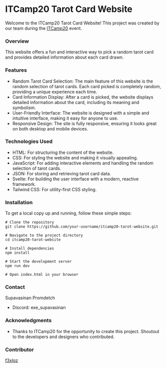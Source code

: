 # ITCamp20 Tarot Card Website

Welcome to the ITCamp20 Tarot Card Website! This project was created by our team during the [ITCamp20][id/name] event.

[id/name]: https://www.facebook.com/itcampKMITL/


### Overview 
This website offers a fun and interactive way to pick a random tarot card and provides detailed information about each card drawn.

### Features

- Random Tarot Card Selection: The main feature of this website is the random selection of tarot cards. Each card picked is completely random, providing a unique experience each time.
- Card Information Display: After a card is picked, the website displays detailed information about the card, including its meaning and symbolism.
- User-Friendly Interface: The website is designed with a simple and intuitive interface, making it easy for anyone to use.
- Responsive Design: The site is fully responsive, ensuring it looks great on both desktop and mobile devices.

### Technologies Used
- HTML: For structuring the content of the website.
- CSS: For styling the website and making it visually appealing.
- JavaScript: For adding interactive elements and handling the random selection of tarot cards.
- JSON: For storing and retrieving tarot card data.
- Svelte: For building the user interface with a modern, reactive framework.
- Tailwind CSS: For utility-first CSS styling.

### Installation 
To get a local copy up and running, follow these simple steps:

```
# Clone the repository
git clone https://github.com/your-username/itcamp20-tarot-website.git

# Navigate to the project directory
cd itcamp20-tarot-website

# Install dependencies
npm install

# Start the development server
npm run dev

# Open index.html in your browser
```

### Contact 
Supavasinan Promdetch 

- Discord:  exe_supavasinan


### Acknowledgments 
- Thanks to ITCamp20 for the opportunity to create this project.
Shoutout to the developers and designers who contributed.

### Contributor
[f3xlqz][id/name]

[id/name]: https://github.com/f3xlqz/



